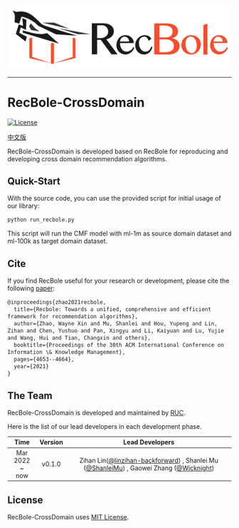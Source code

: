 ![RecBole Logo](asset/logo.png)

--------------------------------------------------------------------------------

# RecBole-CrossDomain


[![License](https://img.shields.io/badge/License-MIT-blue.svg)](./LICENSE)


[中文版]

[中文版]: README_CN.md

RecBole-CrossDomain is developed based on RecBole for reproducing and developing cross domain recommendation algorithms.

## Quick-Start
With the source code, you can use the provided script for initial usage of our library:

```bash
python run_recbole.py
```

This script will run the CMF model with ml-1m as source domain dataset and ml-100k as target domain dataset.


## Cite
If you find RecBole useful for your research or development, please cite the following [paper](https://arxiv.org/abs/2011.01731):

```
@inproceedings{zhao2021recbole,
  title={Recbole: Towards a unified, comprehensive and efficient framework for recommendation algorithms},
  author={Zhao, Wayne Xin and Mu, Shanlei and Hou, Yupeng and Lin, Zihan and Chen, Yushuo and Pan, Xingyu and Li, Kaiyuan and Lu, Yujie and Wang, Hui and Tian, Changxin and others},
  booktitle={Proceedings of the 30th ACM International Conference on Information \& Knowledge Management},
  pages={4653--4664},
  year={2021}
}
```

## The Team
RecBole-CrossDomain is developed and maintained by [RUC](https://www.recbole.io/about.html).

Here is the list of our lead developers in each development phase.

|           Time           |     Version     |                                                                                          Lead Developers                                                                                          |
|:------------------------:|:---------------:|:-------------------------------------------------------------------------------------------------------------------------------------------------------------------------------------------------:|
|  Mar 2022<br> ~<br> now  |     v0.1.0      | Zihan Lin([@linzihan-backforward](https://github.com/linzihan-backforward)) , Shanlei Mu ([@ShanleiMu](https://github.com/ShanleiMu)) , Gaowei Zhang ([@Wicknight](https://github.com/Wicknight)) |



## License
RecBole-CrossDomain uses [MIT License](./LICENSE).
